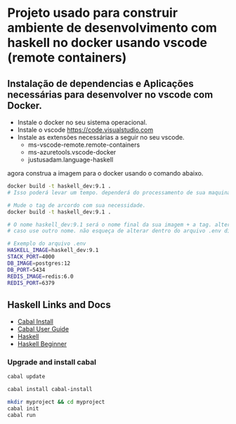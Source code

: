 # Projeto usado para construir ambiente de desenvolvimento com haskell no docker usando vscode (remote containers)

## Instalação de dependencias e Aplicações necessárias para desenvolver no vscode com Docker.

- Instale o docker no seu sistema operacional.
- Instale o vscode https://code.visualstudio.com
- Instale as extensões necessárias a seguir no seu vscode.
    - ms-vscode-remote.remote-containers
    - ms-azuretools.vscode-docker
    - justusadam.language-haskell


agora construa a imagem para o docker usando o comando abaixo.

```sh
docker build -t haskell_dev:9.1 .
# Isso poderá levar um tempo. dependerá do processamento de sua maquina e velocidade da conexão da internet. entre 20 minutos a 90 Minutos mais ou menos.
```

```sh
# Mude o tag de arcordo com sua necessidade.
docker build -t haskell_dev:9.1 .

# O nome haskell_dev:9.1 será o nome final da sua imagem + a tag. altere esse nome no arquivo .env localizado na pasta raiz do projeto.
# caso use outro nome. não esqueça de alterar dentro do arquivo .env disponivel em cada branch.

# Exemplo do arquivo .env
HASKELL_IMAGE=haskell_dev:9.1
STACK_PORT=4000
DB_IMAGE=postgres:12
DB_PORT=5434
REDIS_IMAGE=redis:6.0
REDIS_PORT=6379
```

## Haskell Links and Docs

- [Cabal Install](https://www.haskell.org/cabal/)
- [Cabal User Guide](https://cabal.readthedocs.io/en/3.6/)
- [Haskell](https://www.haskell.org/)
- [Haskell Beginner](https://www.haskellfromtheverybeginning.com/)

### Upgrade and install cabal

```sh
cabal update

cabal install cabal-install

mkdir myproject && cd myproject
cabal init
cabal run

```